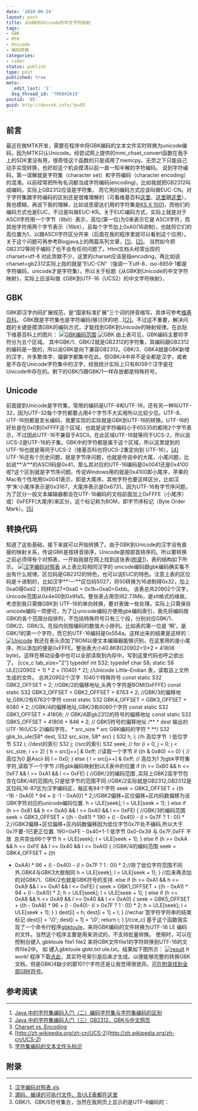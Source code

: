 ```yaml
---
date: '2010-06-24'
layout: post
title: 从GBK到Unicode的中文字符映射
tags:
- GBK
- MTK
- Unicode
- 编码转换
categories:
- coder
status: publish
type: post
published: true
meta:
  _edit_last: '1'
  dsq_thread_id: '796842619'
postid: '85'
guid: http://dourok.info/?p=85
---
```

前言
----

最近在做MTK开发，需要在程序中将GBK编码的文本文件实时转换为unicode编码，因为MTK只认Unicode。经尝试网上提供的mmi\_chset\_convert函数在我手上的SDK里没有用，很奇怪这个函数的只是调用了memcpy。无奈之下只能自己动手实现转换，也好趁这个机会摸清以前一直一知半解的字符编码。
说到字符编码，第一误解就是字符集（character set）和字符编码（character
encoding）的混淆。以前经常把所有名词都当成字符编码(encoding)，比如我就把GB2312叫成编码，实际上GB2312应该是字符集，
而它用的编码方式应该叫做EUC-CN。对于字符集跟字符编码的区别还是很难理解的（可看维基百科[这里](http://zh.wikipedia.org/zh/%E5%AD%97%E7%AC%A6%E7%BC%96%E7%A0%81)、[这里](http://zh.wikipedia.org/zh-cn/Gb2312)跟[这里](http://zh.wikipedia.org/zh-cn/EUC)），我也模糊，再说下我的理解，比如说思密达们用的字符集是[KS X 1001](http://zh.wikipedia.org/zh-cn/KS_X_1001 "KS X 1001")，而他们的编码方式也是EUC，不过是叫做EUC-KR。关于EUC编码方式，实际上就是对于ASCII字符用一个字节（8bit）表示，高位(第一位)为0来表示它是
ASCII字符，而其他字符用两个字节表示（16bit），且每个字节加上0xA0(16进制)，也就将它们的高位置为1，以跟ASCII字符区分开来（后面在我的程序里就可以看到这个应用）。关于这个问题可再参考Blogjava上的两篇系列文章，[[1]](#ref1)、[[2]](#ref2)。
当然如今把GB2312等同于编码了也不会有任何问题了。Html文档头经常出现的
charset=utf-8
对此贡献不少，这里的charset应该是指encoding，再比如说charset=gb2312实际上指的就是“EUC-CN”（强调一下utf-8、iso-8859-1都是字符编码，unicode才是字符集）。所以关于标题《从GBK到Unicode的中文字符映射》，实际上应该叫做《GBK到UTF-16（UCS2）的中文字符映射》，

GBK
---

GBK即汉字内码扩展规范，是“国家标准扩展”三个词的拼音缩写。具体可参考[维基百科](http://zh.wikipedia.org/zh-cn/GBK)。
GBK既是字符集也是字符编码(够讨厌的吧…)[[2]](#ref2)。不过这不重要，解决问题的关键是摸清GBK的编码方式，才能找到GBK到Unicode的映射规律。在此贴下维基百科上的图片：
[![](http://dourok.info/wp-content/uploads/2010/06/GBK%E7%BC%96%E7%A0%81%E8%8C%83%E5%9B%B4.jpg "GBK编码范围")](http://dourok.info/wp-content/uploads/2010/06/GBK%E7%BC%96%E7%A0%81%E8%8C%83%E5%9B%B4.jpg)
![](http://upload.wikimedia.org/wikipedia/en/thumb/0/0c/GBK_encoding.svg/500px-GBK_encoding.svg.png "GBK")
由上表可见，GBK编码主要将字符分为五个区域。
其中GBK/1、GBK/2就是GB2312的字符集，其编码跟GB2312的编码是一致的，所以说GBK是向下兼容GB2312。GBK/3、GBK4就是GBK新增的汉字，许多繁体字、偏僻字都集中在此。但GBK/4中并不是全都是汉字，或者是不存在Unicode字符集中的汉字，经我统计实际上只有8059个汉字是在Unicode中存在的。剩下的GBK/5跟GBK/1一样存放都是特殊符号。

Unicode
-------

前面提到Unicode是字符集，常用的编码是UTF-8和UTF-16，还有另一种叫UTF-32，因为UTF-32每个字符都要占用4个字节不大实用所以比较少见。UTF-8、UTF-16则都是变长编码，我要实现的实际就是GBK到UTF-16的转换。UTF-16的好处是在0x0到0xFFFF这个区域，也就是说字符编码小于65535的都用2个字节表示，不过因此UTF-16不兼容于ASCII。在此区域UTF-16就等同于UCS-2，所以说UCS-2是UTF-16的子集。GBK中的字符都是属于这个区域，所以这里提到的UTF-16也就是等同于UCS-2（维基百科也将UCS-2重定向到
UTF-16）。[[4]](#ref4)
UTF-16还有个历史问题，就是字节序问题，也就是传说中的大尾、小尾问题，比如说**‘A’**的ASCII码是0x41，那么其对应的UTF-16编码是0x0041还是0x4100呢?这个区别就是字节序问题。传说Windows用的就是0x4100即小尾序，苹果的Mac有个性地用0x0041表示，即是大尾序。其他字符也要这样区分，比如汉字‘朱’小尾序表示是0x3167，大尾序表示是0x6731。因为UTF-16有字节序问题，为了区分一般文本编辑器都会在UTF-16编码的文档前面加上0xFFFE（小尾序）或）0xFEFF(大尾序)来区分，这个标记称为BOM，即字节序标记（Byte
Order Mark）。[[5]](#ref5)

转换代码
--------

知道了这些基础，接下来就可以开始转换了。由于GBK到Unicode的汉字没有直接的映射关系，传说GBK是按拼音排序，Unicode是按部首排序的。所以要转换之前必须得有个对照表，一开始我就在网上找到这张表([附录1)](#add1)，表的结构如下所示。
[![](http://dourok.info/wp-content/uploads/2010/06/%E6%B1%89%E5%AD%97%E7%BC%96%E7%A0%81%E5%AF%B9%E7%85%A7%E8%A1%A8.jpg "汉字编码对照表")](http://dourok.info/wp-content/uploads/2010/06/%E6%B1%89%E5%AD%97%E7%BC%96%E7%A0%81%E5%AF%B9%E7%85%A7%E8%A1%A8.jpg)
从上表比较相同汉字的
unicode编码跟gbk编码确实看不出有什么规律。区位码是GB2312的特色，也可以说EUC的特色。注意上表的区位码是十进制的，比如汉字**‘一’**区位码5027，将50转换为16进制得0x32，加上0xa0得0xd2；同样的27+0xa0
= 0x1b+0xa0=0xbb。
该表总共20902个汉字，Unicode范围从0x4e00到0x9fa5。整张表占用空间2.73Mb，是xlt格式的缘故。考虑到我只需做GBK到
UTF-16的单向转换，要对表做一些处理，实际上只需保存unicode编码一项便可，为了让unicode编码方便用gbk编码索引，我先将编码按
GBK的各个范围分段排列，不包括特殊符号只有三个段，分别对应GBK/1、GBK/2、GBK/3。在段内则按编码的数值大小排列。比如表的第一位是
‘啊’，是GBK/1的第一个字符，而它的UTF-16编码是0x554a。这样出来的结果是这样的：
[![](http://dourok.info/wp-content/uploads/2010/06/Unicode.jpg "Unicode")](http://dourok.info/wp-content/uploads/2010/06/Unicode.jpg)
我还在表头添加了BOM以便文本编辑器能够识别，在这里用的是小尾序，所以添加的便是0xFFFE。整张表大小40.8KB((20902+1)\*2
= 41806
byte)。这样在移动设备中也可以全部读取到内存中。写到这里代码也呼之欲出了。
[cce\_c tab\_size="2"] typedef int S32; typedef char S8; static S8
ULE[(20902 + 1) \* 2 + (1040) \* 2]; //Unicode Little-Endian
表，读取自上文所生成的文件。 总共20902个汉字  1040个特殊符号 const static
S32 GBK2\_OFFSET = 2; //GBK/2的偏移地址,头两个字符是BOM(0xFFFE) const
static S32 GBK3\_OFFSET = GBK2\_OFFSET + 6763 \* 2;
//GBK/3的偏移地址,GBK/2有6763个字符 const static S32 GBK4\_OFFSET =
GBK3\_OFFSET + 6080 \* 2; //GBK/4的偏移地址,GBK/3有6080个字符 const
static S32 GBK1\_OFFSET = 41806; // GBK/4即gb2312的符号的偏移地址 const
static S32 GBK5\_OFFSET = 41806 + 846 \* 2; // GBK5符号的偏移地址 /\*\*
\* dest 输出的UTF-16(UCS-2)编码字符。 \* src\_size \* src GBK编码的字符
\* \*\*/ S32 gbk\_to\_ule(S8\* dest, S32 src\_size, S8\* src) { S32 h,
l; //h 高位字节  l 低位字节 S32 i; //dest的索引 S32 j; //src的索引 S32
seek; // for (i = 0, j = 0; j \< src\_size; i += 2) { h = src[j++] &
0xff; //读取一个字节 if ((h & 0x80) == 0) { // 高位为0 是Ascii 码 l =
0x0; } else { l = src[j++] & 0xff; // 高位为1
为gbk字符集字符,读取下一个字节 //将gbk编码映射到ULE表中的位置 if (h \>=
0xB0 && h \<= 0xF7 && l \>= 0xA1 && l \<= 0xFE) { //GBK/2的编码范围
,实际上GBK2高字节包含在GBK/4的范围内,只是低字节的范围不同
//GBK/2实际就是GB2312,GB2312是区位码,16-87区为汉字编码区，每区有94个字符
seek = GBK2\_OFFSET + ((h -16 - 0xA0) \* 94 + (l -1 - 0xA0)) \*
2;//GBK2偏移+区位偏移+区内码数偏移为该GBK字符对应的unicode编码位置. h =
ULE[seek]; l = ULE[seek + 1]; } else if (h \>= 0x81 && h \<= 0xA0 && l
\>= 0x40 && l \<= 0xFE) { //GBK/3的编码范围 seek = GBK3\_OFFSET + ((h -
0x81) \* 190 + (l - 0x40) - (l \> 0x7F ? 1 : 0)) \*
2;//GBK3偏移+区位偏移+区内码数偏移因为低位字节0x7F处不编码,所以大于0x7F要-1已更正位置.
190=0xFE - 0x40+1-1 低字节 0x0-0x39 与 0x7F,0xFF 不放  总共空出66个字节
h = ULE[seek]; l = ULE[seek + 1]; } else if (h \>= 0xAA && h \<= 0xFE &&
l \>= 0x40 && l \<= 0xA0) { //GBK/4的编码范围 seek = GBK4\_OFFSET + ((h
- 0xAA) \* 96 + (l - 0x40) - (l \> 0x7F ? 1 : 0)) \*
2;//除了低位字符范围不同外,GBK4与GBK3大致相同 h = ULE[seek]; l =
ULE[seek + 1]; } //后来再添加的对GBK/1、GBK/2也就是GBK符号的支持. else
if (h \>= 0xA1 && h \<= 0xA9 && l \>= 0xA1 && l \<= 0xFE) { seek =
GBK1\_OFFSET + ((h - 0xA1) \* 94 + (l - 0xA1)) \* 2; h = ULE[seek]; l =
ULE[seek + 1]; } else if (h \>= 0xA8 && h \<= 0xA9 && l \>= 0x40 && l
\<= 0xA0) { seek = GBK5\_OFFSET + ((h - 0xA8) \* 96 + (l - 0x40)- (l \>
0x7F ? 1 : 0)) \* 2; h = ULE[seek]; l = ULE[seek + 1]; } } dest[i] = h;
dest[i + 1] = l; } //wchar 宽字符字符串的结束标记 dest[i] = '\\0';
dest[i + 1] = '\\0'; return i; } [/cce\_c]
基于这个函数我实现了一个命令行程序[gbktoule](#add2)，来将GBK编码的文件转换为UTF-16
LE 编码的文件。当然这个程序主要是用来测试的，不支持批量转换。
使用时，可以在控制台键入 gbktoule file1 file2
来将GBK文件file1的字符转换到UTF-16的文件file2中。 如 键入gbktoule
gbkt.txt ule.txt。结果如下图所示：
[![](http://dourok.info/wp-content/uploads/2010/06/result.jpg "result")](http://dourok.info/wp-content/uploads/2010/06/result.jpg)
It work!
程序下载[点此](#add2)，其实符号索引是后来才生成。以便能够完整的转换GBK文档，但是GBK/4缺少的那101个字符还是让我觉得很诡异。[可在附录找到全部GBK符号](#add3)。

参考阅读
--------

* * * * *

1.  [Java
    中的字符集编码入门（二）编码字符集与字符集编码的区别](http://www.blogjava.net/zhenandaci/archive/2008/12/24/248041.html)
2.  [Java
    中的字符集编码入门（三）GB2312，GBK与中文网页](http://www.blogjava.net/zhenandaci/archive/2008/12/24/248056.html)
3.  [Charset vs.
    Encoding](http://kore-nordmann.de/blog/0082_charset_versus_encoding.html)
4.  [http://zh.wikipedia.org/zh-cn/UCS-2](http://zh.wikipedia.org/zh-cn/UCS-2)
5.  [字符集编码的文本文件头标识](http://blog.csdn.net/linuxsystem/archive/2009/06/03/4238089.aspx)

附录
----

* * * * *

1.  [汉字编码对照表.xls](http://dourok.info/wp-content/uploads/2010/06/汉字编码对照表.xls)
2.  [源码、编译的可执行文件、及ULE表都在这里](http://dourok.info/wp-content/uploads/2010/06/gbktoule.7z)
3.  GBK/1、GBK/5符号集合，当然在我网页上显示的是UTF-8编码的：
